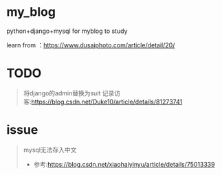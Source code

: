 # my_blog
python+django+mysql for myblog to study

learn from ：https://www.dusaiphoto.com/article/detail/20/

# TODO
> 将django的admin替换为suit
> 记录访客:https://blog.csdn.net/Duke10/article/details/81273741



# issue
> mysql无法存入中文
> - 参考:https://blog.csdn.net/xiaohaiyinyu/article/details/75013339